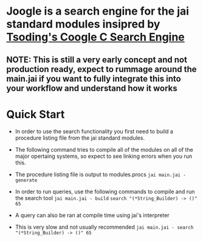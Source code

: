 # Joogle is a search engine for the jai standard modules insipred by [Tsoding's Coogle C Search Engine](https://youtube.com/playlist?list=PLpM-Dvs8t0VYhYLxY-i7OcvBbDsG4izam&feature=shared)
## NOTE: This is still a very early concept and not production ready, expect to rummage around the main.jai if you want to fully integrate this into your workflow and understand how it works

# Quick Start
- In order to use the search functionality you first need to build a procedure listing file from the jai standard modules.
- The following command tries to compile all of the modules on all of the major opertaing systems, so expect to see linking errors when you run this.
- The procedure listing file is output to modules.procs
`jai main.jai - generate`

- In order to run queries, use the following commands to compile and run the search tool
`jai main.jai - build`
`search "(*String_Builder) -> ()" 65`

- A query can also be ran at compile time using jai's interpreter
- This is very slow and not usually recommended
`jai main.jai - search "(*String_Builder) -> ()" 65`


